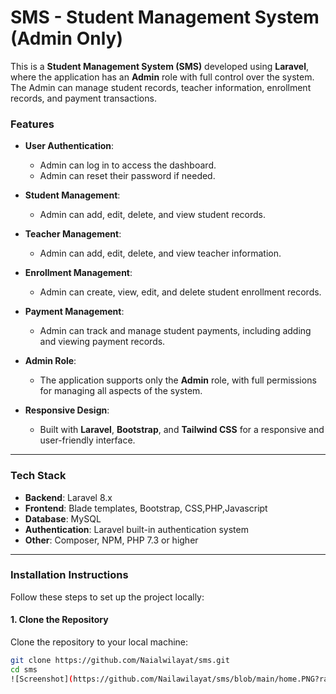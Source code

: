 # SMS - Student Management System (Admin Only)

This is a **Student Management System (SMS)** developed using **Laravel**, where the application has an **Admin** role with full control over the system. The Admin can manage student records, teacher information, enrollment records, and payment transactions.

### **Features**

- **User Authentication**:
  - Admin can log in to access the dashboard.
  - Admin can reset their password if needed.

- **Student Management**:
  - Admin can add, edit, delete, and view student records.
  
- **Teacher Management**:
  - Admin can add, edit, delete, and view teacher information.

- **Enrollment Management**:
  - Admin can create, view, edit, and delete student enrollment records.

- **Payment Management**:
  - Admin can track and manage student payments, including adding and viewing payment records.

- **Admin Role**:
  - The application supports only the **Admin** role, with full permissions for managing all aspects of the system.

- **Responsive Design**:
  - Built with **Laravel**, **Bootstrap**, and **Tailwind CSS** for a responsive and user-friendly interface.

---

### **Tech Stack**

- **Backend**: Laravel 8.x
- **Frontend**: Blade templates, Bootstrap, CSS,PHP,Javascript
- **Database**: MySQL 
- **Authentication**: Laravel built-in authentication system
- **Other**: Composer, NPM, PHP 7.3 or higher

---

### **Installation Instructions**

Follow these steps to set up the project locally:

#### 1. Clone the Repository

Clone the repository to your local machine:

```bash
git clone https://github.com/Naialwilayat/sms.git
cd sms
![Screenshot](https://github.com/Nailawilayat/sms/blob/main/home.PNG?raw=true)
